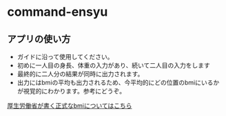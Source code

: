 # command-ensyu

## アプリの使い方
- ガイドに沿って使用してください。
- 初めに一人目の身長、体重の入力があり、続いて二人目の入力をします
- 最終的に二人分の結果が同時に出力されます。
- 出力にはbmiの平均も出力されるため、今平均的にどの位置のbmiにいるかが視覚的にわかります。参考にどうぞ。

[厚生労働省が書く正式なbmiについてはこちら](https://www.e-healthnet.mhlw.go.jp/information/dictionary/metabolic/ym-002.html)
